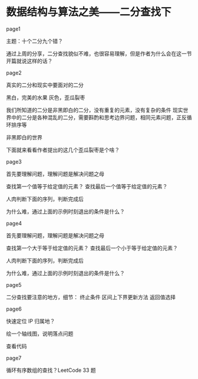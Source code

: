 # 数据结构与算法之美——二分查找下

page1

主题：十个二分九个错？

通过上周的分享，二分查找貌似不难，也很容易理解，但是作者为什么会在这一节开篇就说这样的话？

page2

真实的二分和现实中要面对的二分

黑白，完美的水果
灰色，歪瓜裂枣

我们所知道的二分是非黑即白的二分，没有重复的元素，没有复杂的条件
现实世界中的二分是各种混乱的二分，需要斟酌和思考边界问题，相同元素问题，正反循环排序等

非黑即白的世界

下面就来看看作者提出的这几个歪瓜裂枣是个啥？

page3

首先要理解问题，理解问题是解决问题之母

查找第一个值等于给定值的元素？
查找最后一个值等于给定值的元素？

人肉判断下面的序列，判断完成后

为什么难，通过上面的示例时刻退出的条件是什么？

page4

首先要理解问题，理解问题是解决问题之母

查找第一个大于等于给定值的元素？
查找最后一个小于等于给定值的元素？

人肉判断下面的序列，判断完成后

为什么难，通过上面的示例时刻退出的条件是什么？

page5

二分查找要注意的地方，细节：
  终止条件
  区间上下界更新方法
  返回值选择

page6

快速定位 IP 归属地？

绘一个轴线图，说明落点问题

查看代码

page7

循环有序数组的查找？LeetCode 33 题